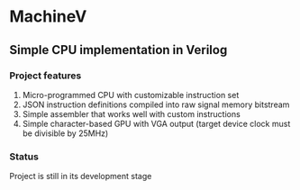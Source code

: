 
# MachineV
## Simple CPU implementation in Verilog
### Project features
1. Micro-programmed CPU with customizable instruction set
2. JSON instruction definitions compiled into raw signal memory bitstream
3. Simple assembler that works well with custom instructions
4. Simple character-based GPU with VGA output (target device clock must be divisible by 25MHz)
### Status
Project is still in its development stage